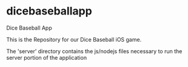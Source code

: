 dicebaseballapp
===============

Dice Baseball App

This is the Repository for our Dice Baseball iOS game.

The 'server' directory contains the js/nodejs files necessary to run the server portion of the application
